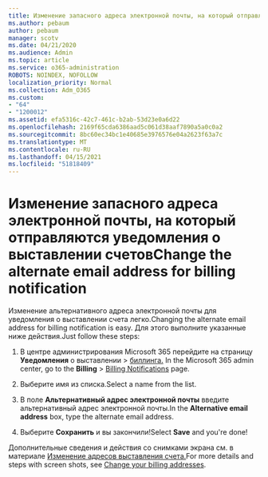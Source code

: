 ```yaml
---
title: Изменение запасного адреса электронной почты, на который отправляются уведомления о выставлении счетов
ms.author: pebaum
author: pebaum
manager: scotv
ms.date: 04/21/2020
ms.audience: Admin
ms.topic: article
ms.service: o365-administration
ROBOTS: NOINDEX, NOFOLLOW
localization_priority: Normal
ms.collection: Adm_O365
ms.custom:
- "64"
- "1200012"
ms.assetid: efa5316c-42c7-461c-b2ab-53d23e0a6d22
ms.openlocfilehash: 2169f65cda6386aad5c061d38aaf7890a5a0c0a2
ms.sourcegitcommit: 8bc60ec34bc1e40685e3976576e04a2623f63a7c
ms.translationtype: MT
ms.contentlocale: ru-RU
ms.lasthandoff: 04/15/2021
ms.locfileid: "51818409"
---
```

# <a name="change-the-alternate-email-address-for-billing-notification"></a><span data-ttu-id="18658-102">Изменение запасного адреса электронной почты, на который отправляются уведомления о выставлении счетов</span><span class="sxs-lookup"><span data-stu-id="18658-102">Change the alternate email address for billing notification</span></span>

<span data-ttu-id="18658-103">Изменение альтернативного адреса электронной почты для уведомления о выставлении счета легко.</span><span class="sxs-lookup"><span data-stu-id="18658-103">Changing the alternate email address for billing notification is easy.</span></span> <span data-ttu-id="18658-104">Для этого выполните указанные ниже действия.</span><span class="sxs-lookup"><span data-stu-id="18658-104">Just follow these steps:</span></span>
  
1. <span data-ttu-id="18658-105">В центре администрирования Microsoft 365 перейдите на страницу **Уведомления** о выставлении \> [биллинга.](https://go.microsoft.com/fwlink/p/?linkid=853212)  </span><span class="sxs-lookup"><span data-stu-id="18658-105">In the Microsoft 365 admin center, go to the **Billing** \>  [Billing Notifications](https://go.microsoft.com/fwlink/p/?linkid=853212) page.</span></span>

2. <span data-ttu-id="18658-106">Выберите имя из списка.</span><span class="sxs-lookup"><span data-stu-id="18658-106">Select a name from the list.</span></span>

3. <span data-ttu-id="18658-107">В поле **Альтернативный адрес электронной почты** введите альтернативный адрес электронной почты.</span><span class="sxs-lookup"><span data-stu-id="18658-107">In the **Alternative email address** box, type the alternate email address.</span></span>

4. <span data-ttu-id="18658-108">Выберите **Сохранить** и вы закончили!</span><span class="sxs-lookup"><span data-stu-id="18658-108">Select **Save** and you're done!</span></span>

<span data-ttu-id="18658-109">Дополнительные сведения и действия со снимками экрана см. в материале [Изменение адресов выставления счета.](https://docs.microsoft.com/microsoft-365/commerce/billing-and-payments/change-your-billing-addresses)</span><span class="sxs-lookup"><span data-stu-id="18658-109">For more details and steps with screen shots, see [Change your billing addresses](https://docs.microsoft.com/microsoft-365/commerce/billing-and-payments/change-your-billing-addresses).</span></span>
  